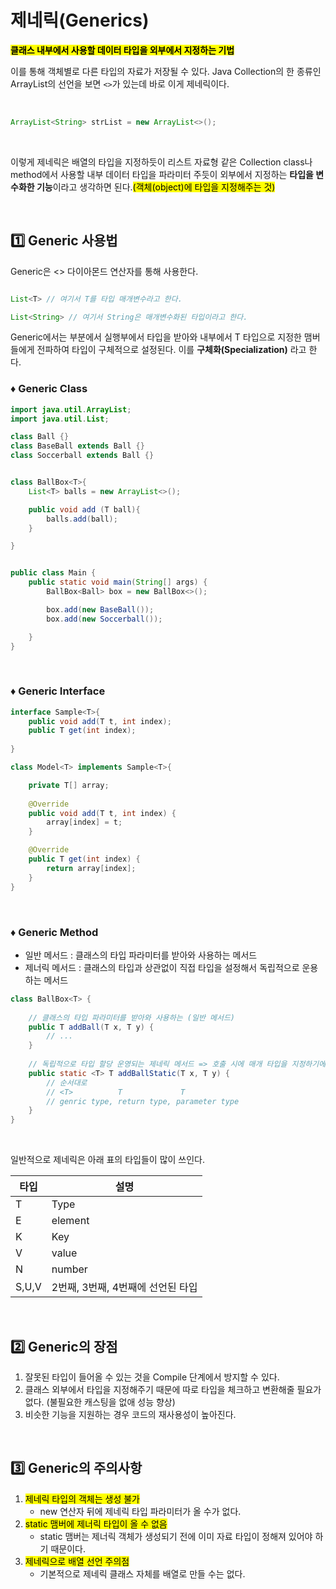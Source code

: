 # 제네릭(Generics)

<mark>**클래스 내부에서 사용할 데이터 타입을 외부에서 지정하는 기법**</mark>

이를 통해 객체별로 다른 타입의 자료가 저장될 수 있다. Java Collection의 한 종류인 ArrayList의 선언을 보면 <code><></code>가 있는데 바로 이게 제네릭이다.

</br>


```java
ArrayList<String> strList = new ArrayList<>();
```

</br>

이렇게 제네릭은 배열의 타입을 지정하듯이 리스트 자료형 같은 Collection class나 method에서 사용할 내부 데이터 타입을 파라미터 주듯이 외부에서 지정하는 **타입을 변수화한 기능**이라고 생각하면 된다.<mark>(객체(object)에 타입을 지정해주는 것)</mark>

</br>

## 1️⃣ Generic 사용법

Generic은 <> 다이아몬드 연산자를 통해 사용한다. 

```java

List<T> // 여기서 T를 타입 매개변수라고 한다.

List<String> // 여기서 String은 매개변수화된 타입이라고 한다.

```

Generic에서는 <T> 부분에서 실행부에서 타입을 받아와 내부에서 T 타입으로 지정한 맴버들에게 전파하여 타입이 구체적으로 설정된다.
이를 **구체화(Specialization)** 라고 한다.


### ♦️ Generic Class 

```java
import java.util.ArrayList;
import java.util.List;

class Ball {}
class BaseBall extends Ball {}
class Soccerball extends Ball {}


class BallBox<T>{
    List<T> balls = new ArrayList<>();

    public void add (T ball){
        balls.add(ball);
    }

}


public class Main {
    public static void main(String[] args) {
        BallBox<Ball> box = new BallBox<>();

        box.add(new BaseBall());
        box.add(new Soccerball());

    }
}
```

</br>

### ♦️ Generic Interface
```java
interface Sample<T>{
    public void add(T t, int index);
    public T get(int index);
    
}

class Model<T> implements Sample<T>{

    private T[] array;
    
    @Override
    public void add(T t, int index) {
        array[index] = t;
    }

    @Override
    public T get(int index) {
        return array[index];
    }
}

```

</br>



### ♦️ Generic Method

- 일반 메서드 : 클래스의 타입 파라미터를 받아와 사용하는 메서드
- 제너릭 메서드 : 클래스의 타입과 상관없이 직접 타입을 설정해서 독립적으로 운용하는 메서드 

```java
class BallBox<T> {
	
    // 클래스의 타입 파라미터를 받아와 사용하는 (일반 메서드)
    public T addBall(T x, T y) {
        // ...
    }
    
    // 독립적으로 타입 할당 운영되는 제네릭 메서드 => 호출 시에 매개 타입을 지정하기에 static 가능 (제너릭 메서드)
    public static <T> T addBallStatic(T x, T y) {
        // 순서대로
        // <T>          T             T
        // genric type, return type, parameter type 
    }
}

```

</br>

일반적으로 제네릭은 아래 표의 타입들이 많이 쓰인다.

|타입|설명|
|----|---|
| T | Type|
|E|element|
|K|Key|
|V|value|
|N|number|
|S,U,V| 2번째, 3번째, 4번째에 선언된 타입|


</br>

## 2️⃣ Generic의 장점

1. 잘못된 타입이 들어올 수 있는 것을 Compile 단계에서 방지할 수 있다.
2. 클래스 외부에서 타입을 지정해주기 때문에 따로 타입을 체크하고 변환해줄 필요가 없다. (불필요한 캐스팅을 없애 성능 향상)
3. 비슷한 기능을 지원하는 경우 코드의 재사용성이 높아진다.


</br>

## 3️⃣ Generic의 주의사항

1. <mark>제네릭 타입의 객체는 생성 불가</mark>
    - new 연산자 뒤에 제네릭 타입 파라미터가 올 수가 없다. 
3. <mark>static 맴버에 제너릭 타입이 올 수 없음</mark>
    - static 맴버는 제너릭 객체가 생성되기 전에 이미 자료 타입이 정해져 있어야 하기 때문이다.
4. <mark>제네릭으로 배열 선언 주의점</mark>
    - 기본적으로 제네릭 클래스 자체를 배열로 만들 수는 없다.


</br>
